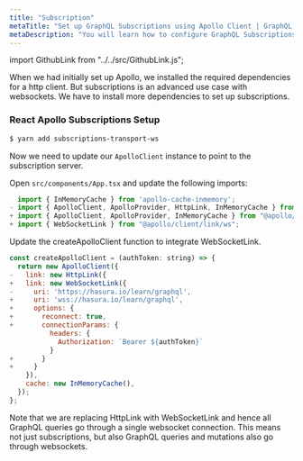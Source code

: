 ```yaml
---
title: "Subscription"
metaTitle: "Set up GraphQL Subscriptions using Apollo Client | GraphQL React Apollo Typescript Tutorial"
metaDescription: "You will learn how to configure GraphQL Subscriptions using React Apollo Client by installing dependencies like apollo-link-ws, subscriptions-transport-ws. This will also have authorization token setup"
---
```


import GithubLink from "../../src/GithubLink.js";

When we had initially set up Apollo, we installed the required dependencies for a http client. But subscriptions is an advanced use case with websockets. We have to install more dependencies to set up subscriptions.

### React Apollo Subscriptions Setup

```bash
$ yarn add subscriptions-transport-ws
```

Now we need to update our `ApolloClient` instance to point to the subscription server.

Open `src/components/App.tsx` and update the following imports:

<GithubLink link="https://github.com/hasura/learn-graphql/blob/master/tutorials/frontend/typescript-react-apollo/app-final/src/components/App.tsx" text="src/components/App.tsx" />

```javascript
  import { InMemoryCache } from 'apollo-cache-inmemory';
- import { ApolloClient, ApolloProvider, HttpLink, InMemoryCache } from "@apollo/client";
+ import { ApolloClient, ApolloProvider, InMemoryCache } from "@apollo/client";
+ import { WebSocketLink } from "@apollo/client/link/ws";
```

Update the createApolloClient function to integrate WebSocketLink.

```javascript
const createApolloClient = (authToken: string) => {
  return new ApolloClient({
-   link: new HttpLink({
+   link: new WebSocketLink({
-     uri: 'https://hasura.io/learn/graphql',
+     uri: 'wss://hasura.io/learn/graphql',
+     options: {
+       reconnect: true,
+       connectionParams: {
          headers: {
            Authorization: `Bearer ${authToken}`
          }
+       }
+     }
    }),
    cache: new InMemoryCache(),
  });
};
```

Note that we are replacing HttpLink with WebSocketLink and hence all GraphQL queries go through a single websocket connection. This means not just subscriptions, but also GraphQL queries and mutations also go through websockets.
